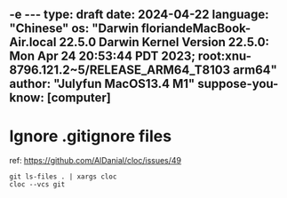 -e ---
type: draft
date: 2024-04-22
language: "Chinese"
os: "Darwin floriandeMacBook-Air.local 22.5.0 Darwin Kernel Version 22.5.0: Mon Apr 24 20:53:44 PDT 2023; root:xnu-8796.121.2~5/RELEASE_ARM64_T8103 arm64"
author: "Julyfun MacOS13.4 M1"
suppose-you-know: [computer]
---

# Ignore .gitignore files

ref: https://github.com/AlDanial/cloc/issues/49

```
git ls-files . | xargs cloc
cloc --vcs git
```


